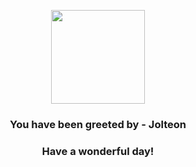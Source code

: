 <p align="center">
    <img src="https://raw.githubusercontent.com/PokeAPI/sprites/master/sprites/pokemon/135.png" width="150" height="150">
</p>
<h3 align="center">You have been greeted by - <b>Jolteon</b></h3>
<h3 align="center">Have a wonderful day!</h3>
